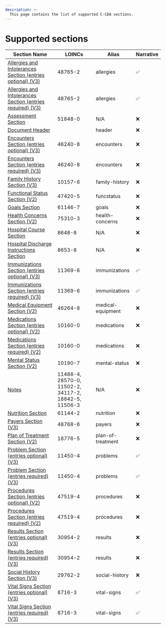 ```yaml
---
description: >-
  This page contains the list of supported C-CDA sections.
---
```


# Supported sections


| Section Name | LOINCs | Alias | Narrative
| --- | --- | --- | --- | 
|[Allergies and Intolerances Section (entries optional) (V3)](/modules-1/integration-toolkit/ccda-converter/sections/allergiesandintolerancessectioneo.md)|48765-2|allergies|✅
|[Allergies and Intolerances Section (entries required) (V3)](/modules-1/integration-toolkit/ccda-converter/sections/allergiesandintolerancessectioner.md)|48765-2|allergies|✅
|[Assessment Section](/modules-1/integration-toolkit/ccda-converter/sections/assessmentsection.md)|51848-0|N/A|❌
|[Document Header](/modules-1/integration-toolkit/ccda-converter/sections/header.md)|&nbsp;|header|❌
|[Encounters Section (entries optional) (V3)](/modules-1/integration-toolkit/ccda-converter/sections/encounterssectionentriesoptionalv3.md)|46240-8|encounters|❌
|[Encounters Section (entries required) (V3)](/modules-1/integration-toolkit/ccda-converter/sections/encounterssectionentriesrequiredv3.md)|46240-8|encounters|❌
|[Family History Section (V3)](/modules-1/integration-toolkit/ccda-converter/sections/familyhistorysectionv3.md)|10157-6|family-history|❌
|[Functional Status Section (V2)](/modules-1/integration-toolkit/ccda-converter/sections/functionalstatussectionv2.md)|47420-5|funcstatus|❌
|[Goals Section](/modules-1/integration-toolkit/ccda-converter/sections/goalssection.md)|61146-7|goals|❌
|[Health Concerns Section (V2)](/modules-1/integration-toolkit/ccda-converter/sections/healthconcernssectionv2.md)|75310-3|health-concerns|❌
|[Hospital Course Section](/modules-1/integration-toolkit/ccda-converter/sections/hospitalcoursesection.md)|8648-8|N/A|❌
|[Hospital Discharge Instructions Section](/modules-1/integration-toolkit/ccda-converter/sections/hospitaldischargeinstructionssectio.md)|8653-8|N/A|❌
|[Immunizations Section (entries optional) (V3)](/modules-1/integration-toolkit/ccda-converter/sections/immunizationssectionentriesoptiona.md)|11369-6|immunizations|✅
|[Immunizations Section (entries required) (V3)](/modules-1/integration-toolkit/ccda-converter/sections/immunizationssectionentriesrequire.md)|11369-6|immunizations|✅
|[Medical Equipment Section (V2)](/modules-1/integration-toolkit/ccda-converter/sections/medicalequipmentsectionv2.md)|46264-8|medical-equipment|❌
|[Medications Section (entries optional) (V2)](/modules-1/integration-toolkit/ccda-converter/sections/medicationssectionentriesoptional.md)|10160-0|medications|❌
|[Medications Section (entries required) (V2)](/modules-1/integration-toolkit/ccda-converter/sections/medicationssectionentriesrequired.md)|10160-0|medications|❌
|[Mental Status Section (V2)](/modules-1/integration-toolkit/ccda-converter/sections/mentalstatussectionv2.md)|10190-7|mental-status|❌
|[Notes](/modules-1/integration-toolkit/ccda-converter/sections/notessection.md)|11488-4, 28570-0, 11502-2, 34117-2, 18842-5, 11506-3|N/A|❌
|[Nutrition Section](/modules-1/integration-toolkit/ccda-converter/sections/nutritionsection.md)|61144-2|nutrition|❌
|[Payers Section (V3)](/modules-1/integration-toolkit/ccda-converter/sections/payerssectionv3.md)|48768-6|payers|❌
|[Plan of Treatment Section (V2)](/modules-1/integration-toolkit/ccda-converter/sections/planoftreatmentsectionv2.md)|18776-5|plan-of-treatment|❌
|[Problem Section (entries optional) (V3)](/modules-1/integration-toolkit/ccda-converter/sections/problemsectionentriesoptionalv3.md)|11450-4|problems|✅
|[Problem Section (entries required) (V3)](/modules-1/integration-toolkit/ccda-converter/sections/problemsectionentriesrequiredv3.md)|11450-4|problems|✅
|[Procedures Section (entries optional) (V2)](/modules-1/integration-toolkit/ccda-converter/sections/proceduressectionentriesoptionalv2.md)|47519-4|procedures|❌
|[Procedures Section (entries required) (V2)](/modules-1/integration-toolkit/ccda-converter/sections/proceduressectionentriesrequiredv.md)|47519-4|procedures|❌
|[Results Section (entries optional) (V3)](/modules-1/integration-toolkit/ccda-converter/sections/resultssectionentriesoptionalv3.md)|30954-2|results|❌
|[Results Section (entries required) (V3)](/modules-1/integration-toolkit/ccda-converter/sections/resultssectionentriesrequiredv3.md)|30954-2|results|❌
|[Social History Section (V3)](/modules-1/integration-toolkit/ccda-converter/sections/socialhistorysectionv3.md)|29762-2|social-history|❌
|[Vital Signs Section (entries optional) (V3)](/modules-1/integration-toolkit/ccda-converter/sections/vitalsignssectionentriesoptional.md)|8716-3|vital-signs|✅
|[Vital Signs Section (entries required) (V3)](/modules-1/integration-toolkit/ccda-converter/sections/vitalsignssectionentriesrequired.md)|8716-3|vital-signs|✅